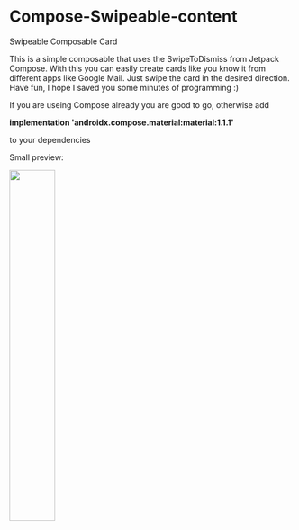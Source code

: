 # Compose-Swipeable-content
Swipeable Composable Card

This is a simple composable that uses the SwipeToDismiss from Jetpack Compose. 
With this you can easily create cards like you know it from different apps like Google Mail. 
Just swipe the card in the desired direction. Have fun, I hope I saved you some minutes of programming :)

If you are useing Compose already you are good to go, otherwise add

**implementation 'androidx.compose.material:material:1.1.1'**

to your dependencies

Small preview:

<img src="https://user-images.githubusercontent.com/100854340/170800481-fe69fe04-eabf-4275-87c0-1d1e0c9a3f14.gif" width="40%" height="40%"/>
